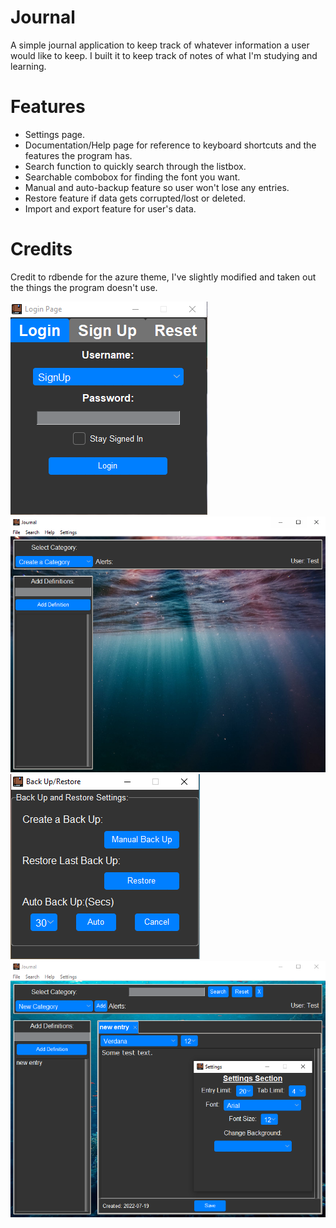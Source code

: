 # Journal
A simple journal application to keep track of whatever information a user would like to keep.
I built it to keep track of notes of what I'm studying and learning.

# Features
- Settings page.
- Documentation/Help page for reference to keyboard shortcuts and the features the program has.
- Search function to quickly search through the listbox.
- Searchable combobox for finding the font you want.
- Manual and auto-backup feature so user won't lose any entries.
- Restore feature if data gets corrupted/lost or deleted.
- Import and export feature for user's data.

# Credits
Credit to rdbende for the azure theme, I've slightly modified and taken out the things the program doesn't use.

![ScreenShot](/Screenshots/main_menu.PNG)
![ScreenShot](/Screenshots/Interface.PNG)
![ScreenShot](/Screenshots/Back_up_restore.PNG)
![ScreenShot](/Screenshots/main_interface.PNG)

